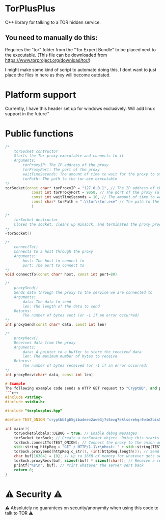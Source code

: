 # TorPlusPlus
C++ library for talking to a TOR hidden service.
## You need to manually do this:
Requires the "tor" folder from the "Tor Expert Bundle" to be placed next to the executable.
(This file can be downloaded from https://www.torproject.org/download/tor/)


I might make some kind of script to automate doing this, I dont want to just place the files in here as they will become outdated.

# Platform support
Currently, I have this header set up for windows exclusively. Will add linux support in the future™

# Public functions
```c++
/*
    torSocket contructor
    Starts the Tor proxy executable and connects to it
    Arguments:
        torProxyIP: The IP address of the proxy
        torProxyPort: The port of the proxy
        waitTimeSeconds: The amount of time to wait for the proxy to start
        torPath: The path to the tor.exe executable
*/
torSocket(const char* torProxyIP = "127.0.0.1", // The IP address of the proxy (almost always 127.0.0.1)
            const int torProxyPort = 9050, // The port of the proxy (almost always 9050)
            const int waitTimeSeconds = 10, // The amount of time to wait for the proxy to start
            const char* torPath = ".\\tor\\tor.exe" // The path to the tor.exe executable
            )

/*
    torSocket destructor
    Closes the socket, cleans up Winsock, and terminates the proxy process
*/
~torSocket()

/*
    connectTo()
    Connects to a host through the proxy
    Arguments:
        host: The host to connect to
        port: The port to connect to
*/
void connectTo(const char* host, const int port=80)

/*
    proxySend()
    Sends data through the proxy to the service we are connected to
    Arguments:
        data: The data to send
        len: The length of the data to send
    Returns:
        The number of bytes sent (or -1 if an error occurred)
*/
int proxySend(const char* data, const int len)

/*
    proxyRecv()
    Receives data from the proxy
    Arguments:
        data: A pointer to a buffer to store the received data
        len: The maximum number of bytes to receive
    Returns:
        The number of bytes received (or -1 if an error occurred)
*/
int proxyRecv(char* data, const int len)

# Example
The following example code sends a HTTP GET request to "CryptBB", and prints the result.
```c++
#include <string>
#include <stdio.h>

#include "torplusplus.hpp"

#define TEST_ONION "cryptbbtg65gibadeeo2awe3j7s6evg7eklserehqr4w4e2bis5tebid.onion"

int main(){
    torSocketGlobals::DEBUG = true; // Enable debug messages
    torSocket torSock; // Create a torSocket object. Doing this starts the TOR proxy and connects to it
    torSock.connectTo(TEST_ONION); // Connect the proxy to the onion address
    std::string httpReq = "GET / HTTP/1.1\r\nHost: " + std::string(TEST_ONION) + "\r\n\r\n"; // Assemble a HTTP GET request to send to the site
    torSock.proxySend(httpReq.c_str(), (int)httpReq.length()); // Send the request to the hidden service
    char buf[16384] = {0}; // Up to 16KB of memory for whatever gets sent back
    torSock.proxyRecv(buf, sizeof(buf) * sizeof(char)); // Receive a response to the GET request
    printf("%s\n", buf); // Print whatever the server sent back
    return 0;
}
```

# ⚠️ Security ⚠️
⚠️ Absolutely no guarantees on security/anonymity when using this code to talk to TOR ⚠️
